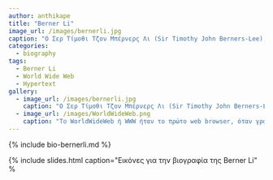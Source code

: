 ```yaml
---
author: anthikape
title: "Berner Li"
image_url: /images/bernerli.jpg
caption: "Ο Σερ Τίμοθι Τζον Μπέρνερς Λι (Sir Timothy John Berners-Lee),γεννήθηκε στις  8 Ιουνίου 1955, είναι ο εφευρέτης του Παγκόσμιου Ιστού (World Wide Web), διευθυντής της κοινοπραξίας World Wide Web η οποία επιτηρεί τη συνεχή ανάπτυξή του και ερευνητής και κάτοχος της έδρας 3Com στο Εργαστήριο Πληροφορικής και Τεχνητής Νοημοσύνης (CSAIL) του MIT. "
categories:
  - biography
tags:
  - Berner Li
  - World Wide Web
  - Hypertext
gallery:
  - image_url: /images/bernerli.jpg
    caption: "Ο Σερ Τίμοθι Τζον Μπέρνερς Λι (Sir Timothy John Berners-Lee),γεννήθηκε στις  8 Ιουνίου 1955, είναι ο εφευρέτης του Παγκόσμιου Ιστού (World Wide Web), διευθυντής της κοινοπραξίας World Wide Web η οποία επιτηρεί τη συνεχή ανάπτυξή του και ερευνητής και κάτοχος της έδρας 3Com στο Εργαστήριο Πληροφορικής και Τεχνητής Νοημοσύνης (CSAIL) του MIT. "
  - image_url: /images/WorldWideWeb.png
    caption: "Το WorldWideWeb ή WWW ήταν το πρώτο web browser, όταν γράφτηκε ήταν το μοναδικό πρόγραμμα για την περιήγηση στον παγκόσμιο ιστό. Ο πηγαίος κώδικας έγινε κοινό κτήμα το 1993"
--- 
```


{% include bio-bernerli.md %}

{% include slides.html caption="Εικόνες για την βιογραφία της Berner Li" %
